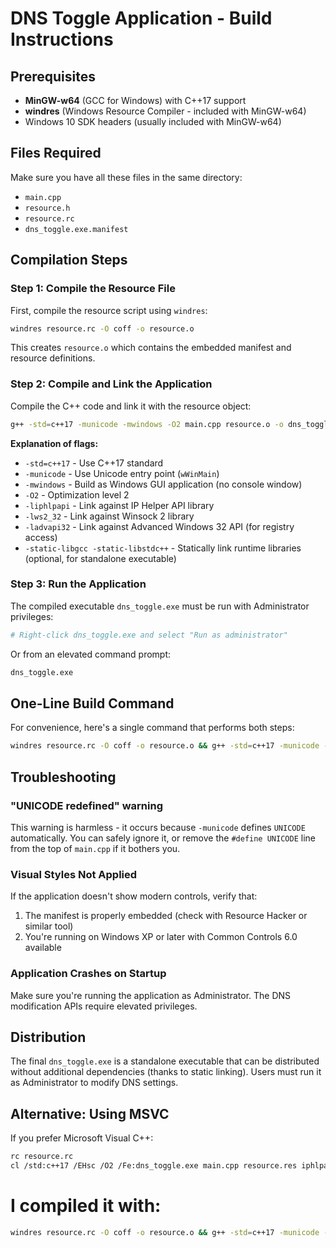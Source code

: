 # DNS Toggle Application - Build Instructions

## Prerequisites

- **MinGW-w64** (GCC for Windows) with C++17 support
- **windres** (Windows Resource Compiler - included with MinGW-w64)
- Windows 10 SDK headers (usually included with MinGW-w64)

## Files Required

Make sure you have all these files in the same directory:
- `main.cpp`
- `resource.h`
- `resource.rc`
- `dns_toggle.exe.manifest`

## Compilation Steps

### Step 1: Compile the Resource File

First, compile the resource script using `windres`:

```bash
windres resource.rc -O coff -o resource.o
```

This creates `resource.o` which contains the embedded manifest and resource definitions.

### Step 2: Compile and Link the Application

Compile the C++ code and link it with the resource object:

```bash
g++ -std=c++17 -municode -mwindows -O2 main.cpp resource.o -o dns_toggle.exe -liphlpapi -lws2_32 -ladvapi32 -static-libgcc -static-libstdc++
```

**Explanation of flags:**
- `-std=c++17` - Use C++17 standard
- `-municode` - Use Unicode entry point (`wWinMain`)
- `-mwindows` - Build as Windows GUI application (no console window)
- `-O2` - Optimization level 2
- `-liphlpapi` - Link against IP Helper API library
- `-lws2_32` - Link against Winsock 2 library
- `-ladvapi32` - Link against Advanced Windows 32 API (for registry access)
- `-static-libgcc -static-libstdc++` - Statically link runtime libraries (optional, for standalone executable)

### Step 3: Run the Application

The compiled executable `dns_toggle.exe` must be run with Administrator privileges:

```bash
# Right-click dns_toggle.exe and select "Run as administrator"
```

Or from an elevated command prompt:

```bash
dns_toggle.exe
```

## One-Line Build Command

For convenience, here's a single command that performs both steps:

```bash
windres resource.rc -O coff -o resource.o && g++ -std=c++17 -municode -mwindows -O2 main.cpp resource.o -o dns_toggle.exe -liphlpapi -lws2_32 -ladvapi32 -static-libgcc -static-libstdc++
```

## Troubleshooting

### "UNICODE redefined" warning

This warning is harmless - it occurs because `-municode` defines `UNICODE` automatically. You can safely ignore it, or remove the `#define UNICODE` line from the top of `main.cpp` if it bothers you.

### Visual Styles Not Applied

If the application doesn't show modern controls, verify that:
1. The manifest is properly embedded (check with Resource Hacker or similar tool)
2. You're running on Windows XP or later with Common Controls 6.0 available

### Application Crashes on Startup

Make sure you're running the application as Administrator. The DNS modification APIs require elevated privileges.

## Distribution

The final `dns_toggle.exe` is a standalone executable that can be distributed without additional dependencies (thanks to static linking). Users must run it as Administrator to modify DNS settings.

## Alternative: Using MSVC

If you prefer Microsoft Visual C++:

```bash
rc resource.rc
cl /std:c++17 /EHsc /O2 /Fe:dns_toggle.exe main.cpp resource.res iphlpapi.lib ws2_32.lib /link /SUBSYSTEM:WINDOWS
```


# I compiled it with:

```bash
windres resource.rc -O coff -o resource.o && g++ -std=c++17 -municode -mwindows -O2 main.cpp resource.o -o dns_toggle.exe -liphlpapi -lws2_32 -ladvapi32 -static-libgcc -static-libstdc++
```